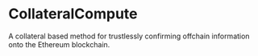 # CollateralCompute
A collateral based method for trustlessly confirming offchain information onto the Ethereum blockchain.
